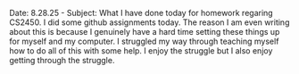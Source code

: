 Date: 8.28.25 - Subject: What I have done today for homework regaring CS2450.
I did some github assignments today. The reason I am even writing about this is because I genuinely have a hard time setting these things up for myself and my computer. I struggled my way through teaching myself how to do all of this with some help. I enjoy the struggle but I also enjoy getting through the struggle. 
